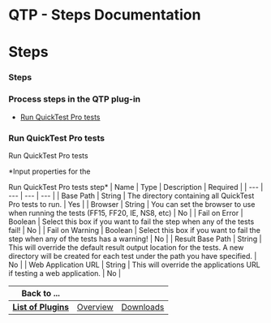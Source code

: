 
QTP - Steps Documentation
=========================

# Steps




### Steps




 



### Process steps in the QTP plug-in


* [Run QuickTest Pro tests](#run_quicktest_pro_tests)





### Run QuickTest Pro tests


Run QuickTest Pro tests




*Input properties for the  

Run QuickTest Pro tests step*  | 
Name | Type | Description | Required |
| --- | --- | --- | --- |
| Base Path | String | The directory containing all 
QuickTest Pro tests to run. | Yes |
| Browser | String | You can set the browser to use when running the tests (FF15, 
FF20, IE, NS8, etc) | No |
| Fail on Error | Boolean | Select this box if you want to fail the step when any of the 
tests fail! | No |
| Fail on Warning | Boolean | Select this box if you want to fail the step when any of the tests has 
a warning! | No |
| Result Base Path | String | This will override the default result output location for the tests. A 
new directory
will be created for each test under the path you have specified. | No |
| Web Application URL | String | 
This will override the applications URL if testing a web application. | No |





|Back to ...|||
| :---: | :---: | :---: |
|[**List of Plugins**](../../index.md)|[Overview](./overview.md)|[Downloads](./downloads.md)|
